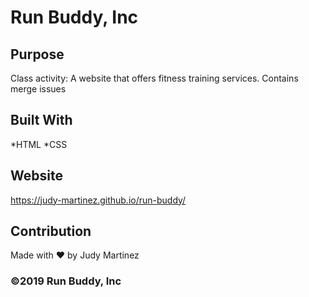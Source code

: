 # Run Buddy, Inc

## Purpose
Class activity: A website that offers fitness training services. Contains merge issues

## Built With
*HTML
*CSS

## Website
https://judy-martinez.github.io/run-buddy/

## Contribution
Made with ❤️ by Judy Martinez

### ©️2019 Run Buddy, Inc
